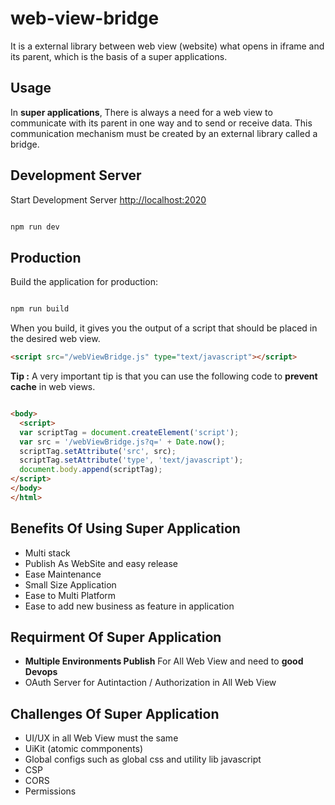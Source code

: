 # web-view-bridge

It is a external library between web view (website) what opens in iframe and its parent, which is the basis of a super applications.

## Usage

In **super applications**, There is always a need for a web view to communicate with its parent in one way and to send or receive data.
This communication mechanism must be created by an external library called a bridge.

## Development Server

Start Development Server <http://localhost:2020>

```bash

npm run dev
```

## Production

Build the application for production:

```bash

npm run build
```

When you build, it gives you the output of a script that should be placed in the desired web view.

```html
<script src="/webViewBridge.js" type="text/javascript"></script>
```

**Tip :** A very important tip is that you can use the following code to **prevent cache** in web views.

```html

<body>
  <script>
  var scriptTag = document.createElement('script');
  var src = '/webViewBridge.js?q=' + Date.now();
  scriptTag.setAttribute('src', src);
  scriptTag.setAttribute('type', 'text/javascript');
  document.body.append(scriptTag);
</script>
</body>
</html>
```

## Benefits Of Using Super Application

- Multi stack
- Publish As WebSite and easy release
- Ease Maintenance
- Small Size Application
- Ease to Multi Platform
- Ease to add new business as feature in application

## Requirment Of Super Application

- **Multiple Environments Publish** For All Web View and need to **good Devops**
- OAuth Server for Autintaction / Authorization in All Web View

## Challenges Of Super Application

- UI/UX in all Web View must the same
- UiKit (atomic commponents)
- Global configs such as global css and utility lib javascript
- CSP
- CORS
- Permissions

